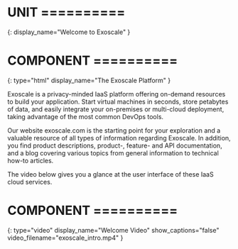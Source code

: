 # UNIT ==========
{:
  display_name="Welcome to Exoscale"
}

# COMPONENT ==========
{:
  type="html"
  display_name="The Exoscale Platform"
}

Exoscale is a privacy-minded IaaS platform offering on-demand resources to build your application. Start virtual machines in seconds, store petabytes of data, and easily integrate your on-premises or multi-cloud deployment, taking advantage of the most common DevOps tools.

Our website exoscale.com is the starting point for your exploration and a valuable resource of all types of information regarding Exoscale. In addition, you find product descriptions, product-, feature- and API documentation, and a blog covering various topics from general information to technical how-to articles.

The video below gives you a glance at the user interface of these IaaS cloud services.

# COMPONENT ==========
{:
    type="video"
    display_name="Welcome Video"
    show_captions="false"
    video_filename="exoscale_intro.mp4"
}

